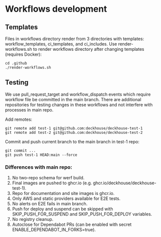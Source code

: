 # Workflows development

## Templates

Files in workflows directory render from 3 directories with templates: workflow_templates,
ci_templates, and ci_includes. Use render-workflows.sh to render workflows directory
after changing templates (requires Docker):

```
cd .github
./render-workflows.sh
```

## Testing

We use pull_request_target and workflow_dispatch events which require workflow file
be committed in the main branch.
There are additional repositories for testing changes in these workflows and not interfere with processes in main repo.

Add remotes:

```
git remote add test-1 git@github.com:deckhouse/deckhouse-test-1
git remote add test-2 git@github.com:deckhouse/deckhouse-test-2
```

Commit and push current branch to the main branch in test-1 repo:

``` 
git commit ...
git push test-1 HEAD:main --force
```

### Differences with main repo:

1. No two-repo schema for werf build.
2. Final images are pushed to ghcr.io (e.g. ghcr.io/deckhouse/deckhouse-test-1).
3. Repo for documentation and site images is ghcr.io.
4. Only AWS and static providers available for E2E tests.
5. No alerts on E2E fails in main branch.
6. Push for deploy and suspend can be skipped with SKIP_PUSH_FOR_SUSPEND and SKIP_PUSH_FOR_DEPLOY variables.
7. No registry cleanup.
8. Autoclose for Dependabot PRs (can be enabled with secret ENABLE_DEPENDABOT_IN_FORKS=true).
